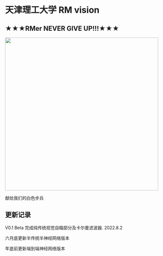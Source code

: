 # 天津理工大学 RM vision
## ★★★**RMer    NEVER    GIVE    UP!!!★★★**

   <img src="https://github.com/longchengzhuo/TUT-ROBOMASTER-LIF/blob/main/docs/0.png" width="500px">

献给我们的白色步兵

## 更新记录
V0.1 Beta 完成纯传统视觉自瞄部分及卡尔曼滤波器. 2022.8.2

六月底更新半传统半神经网络版本

年底前更新端到端神经网络版本


